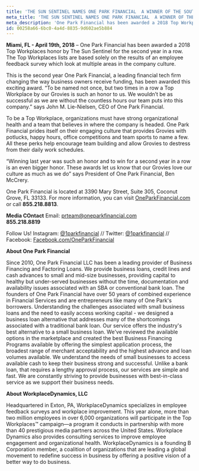 ```yaml
---
title: 'THE SUN SENTINEL NAMES ONE PARK FINANCIAL  A WINNER OF THE SOUTH FLORIDA 2018 TOP WORKPLACES AWARD FOR THE SECOND YEAR IN A ROW'
meta_title: 'THE SUN SENTINEL NAMES ONE PARK FINANCIAL  A WINNER OF THE SOUTH FLORIDA 2018 TOP WORKPLACES AWARD FOR THE SECOND YEAR IN A ROW'
meta_description: 'One Park Financial has been awarded a 2018 Top Workplaces honor by The Sun Sentinel for the second year in a row.'
id: 00258a66-6bc0-4a4d-8835-9d602ae5b884
---
```

<article class="content">
    <p><strong>Miami, FL - April 19th, 2018</strong> – One Park Financial has been awarded a 2018 Top Workplaces honor by The Sun Sentinel for the second year in a row. The Top Workplaces lists are based solely on the results of an employee feedback survey which look at multiple areas in the company culture.</p>

<p>This is the second year One Park Financial, a leading financial tech firm changing the way business owners receive funding, has been awarded this exciting award. “To be named not once, but two times in a row a Top Workplace by our Grovies is such an honor to us. We wouldn’t be as successful as we are without the countless hours our team puts into this company.” says John M. Lie-Nielsen, CEO of One Park Financial.</p>

<p>To be a Top Workplace, organizations must have strong organizational health and a team that believes in where the company is headed. One Park Financial prides itself on their engaging culture that provides Grovies with potlucks, happy hours, office competitions and team sports to name a few. All these perks help encourage team building and allow Grovies to destress from their daily work schedules.</p>

<p>“Winning last year was such an honor and to win for a second year in a row is an even bigger honor. These awards let us know that our Grovies love our culture as much as we do” says President of One Park Financial, Ben McCrery.</p>

<p>One Park Financial is located at 3390 Mary Street, Suite 305, Coconut Grove, FL 33133. For more information, you can visit <a href="https://www.oneparkfinancial.com/">OneParkFinancial.com</a> or call <strong>855.218.8813</strong>.</p>

  
**Media COntact** 
Email: prteam@oneparkfinancial.com 
<br/>
**855.218.8819**
<br/>
<p>Follow Us! Instagram: <a href="https://www.instagram.com/1parkfinancial/">@1parkfinancial</a> // Twitter: <a href="https://twitter.com/1parkfinancial">@1parkfinancial</a> // Facebook: <a href="https://www.facebook.com/oneparkfinancial">Facebook.com/OneParkFinancial</a></p>


 <strong>About One Park Financial</strong>
<br>
<p>Since 2010, One Park Financial LLC has been a leading provider of Business Financing and Factoring Loans. We provide business loans, credit lines and cash advances to small and mid-size businesses, providing capital to healthy but under-served businesses without the time, documentation and availability issues associated with an SBA or conventional bank loan. The founders of One Park Financial have over 50 years of combined experience in Financial Services and are entrepreneurs like many of One Park's borrowers. Understanding the challenges associated with small business loans and the need to easily access working capital - we designed a business loan alternative that addresses many of the shortcomings associated with a traditional bank loan. Our service offers the industry's best alternative to a small business loan. We've reviewed the available options in the marketplace and created the best Business Financing Programs available by offering the simplest application process, the broadest range of merchant acceptability and the highest advance and loan volumes available. We understand the needs of small businesses to access available cash to keep their business strong and successful. Unlike a bank loan, that requires a lengthy approval process, our services are simple and fast. We are constantly striving to provide businesses with best-in-class service as we support their business needs.</p>

<strong>About WorkplaceDynamics, LLC</strong>
<br>
<p>Headquartered in Exton, PA, WorkplaceDynamics specializes in employee feedback surveys and workplace improvement. This year alone, more than two million employees in over 6,000 organizations will participate in the Top Workplaces™ campaign—a program it conducts in partnership with more than 40 prestigious media partners across the United States. Workplace Dynamics also provides consulting services to improve employee engagement and organizational health. WorkplaceDynamics is a founding B Corporation member, a coalition of organizations that are leading a global movement to redefine success in business by offering a positive vision of a better way to do business.</p>
</article>